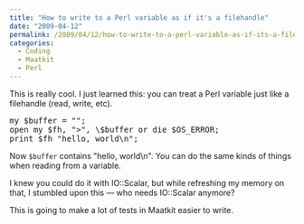 ```yaml
---
title: "How to write to a Perl variable as if it's a filehandle"
date: "2009-04-12"
permalink: /2009/04/12/how-to-write-to-a-perl-variable-as-if-its-a-filehandle/
categories:
  - Coding
  - Maatkit
  - Perl
---
```

This is really cool. I just learned this: you can treat a Perl variable just like a filehandle (read, write, etc).

<pre>my $buffer = "";
open my $fh, ">", \$buffer or die $OS_ERROR;
print $fh "hello, world\n";
</pre>

Now `$buffer` contains "hello, world\n". You can do the same kinds of things when reading from a variable.

I knew you could do it with IO::Scalar, but while refreshing my memory on that, I stumbled upon this &#8212; who needs IO::Scalar anymore?

This is going to make a lot of tests in Maatkit easier to write.
